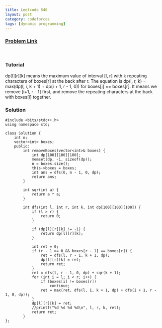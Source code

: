 ```yaml
---
title: Leetcode 546
layout: post
category: codeforces
tags: [dynamic programming]
---
```



### [Problem Link](https://leetcode.com/problems/remove-boxes/)
<br/>

### Tutorial  
dp[l][r][k] means the maximum value of interval [l, r] with k repeating characters of boxes[r] at the back after r.
The equation is dp(l, r, k) = max(dp(l, i, k + 1) + dp(i + 1, r - 1, 0)) for boxes[i] == boxes[r].
It means we remove [i+1, r - 1] first, and remove the repeating characters at the back with boxes[i] together.
<br/>


### Solution  

	#include <bits/stdc++.h>
	using namespace std;
	
	class Solution {
		int n;
		vector<int> boxes;
		public:
			int removeBoxes(vector<int>& boxes) {
				int dp[100][100][100];
				memset(dp, -1, sizeof(dp));
				n = boxes.size();
				this->boxes = boxes;
				int ans = dfs(0, n - 1, 0, dp);
				return ans;
			}
	
			int sqr(int a) {
				return a * a;
			}
	
			int dfs(int l, int r, int k, int dp[100][100][100]) {
				if (l > r) {
					return 0;
				}
	
				if (dp[l][r][k] != -1) {
					return dp[l][r][k];
				}
	
				int ret = 0;
				if (r - 1 >= 0 && boxes[r - 1] == boxes[r]) {
					ret = dfs(l, r - 1, k + 1, dp);
					dp[l][r][k] = ret;
					return ret;
				}
				ret = dfs(l, r - 1, 0, dp) + sqr(k + 1);
				for (int i = l; i < r; i++) {
					if (boxes[i] != boxes[r])
						continue;
					ret = max(ret, dfs(l, i, k + 1, dp) + dfs(i + 1, r - 1, 0, dp));
				}
				dp[l][r][k] = ret;
				//printf("%d %d %d %d\n", l, r, k, ret);
				return ret;
			}
	};
	
